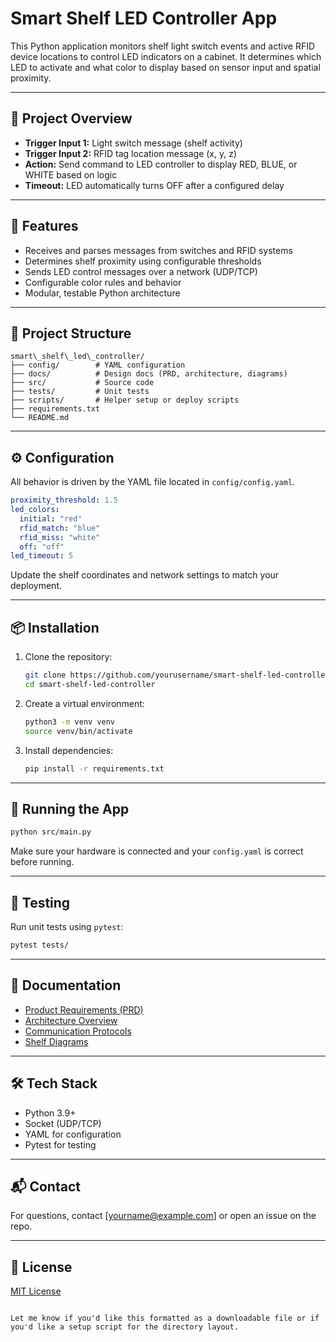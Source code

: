 

# Smart Shelf LED Controller App

This Python application monitors shelf light switch events and active RFID device locations to control LED indicators on a cabinet. It determines which LED to activate and what color to display based on sensor input and spatial proximity.

---

## 🧠 Project Overview

- **Trigger Input 1:** Light switch message (shelf activity)
- **Trigger Input 2:** RFID tag location message (x, y, z)
- **Action:** Send command to LED controller to display RED, BLUE, or WHITE based on logic
- **Timeout:** LED automatically turns OFF after a configured delay

---

## 🚀 Features

- Receives and parses messages from switches and RFID systems
- Determines shelf proximity using configurable thresholds
- Sends LED control messages over a network (UDP/TCP)
- Configurable color rules and behavior
- Modular, testable Python architecture

---

## 📁 Project Structure

````
smart\_shelf\_led\_controller/
├── config/        # YAML configuration
├── docs/          # Design docs (PRD, architecture, diagrams)
├── src/           # Source code
├── tests/         # Unit tests
├── scripts/       # Helper setup or deploy scripts
├── requirements.txt
└── README.md
````


---

## ⚙️ Configuration

All behavior is driven by the YAML file located in `config/config.yaml`.

```yaml
proximity_threshold: 1.5
led_colors:
  initial: "red"
  rfid_match: "blue"
  rfid_miss: "white"
  off: "off"
led_timeout: 5
````

Update the shelf coordinates and network settings to match your deployment.

---

## 📦 Installation

1. Clone the repository:

   ```bash
   git clone https://github.com/yourusername/smart-shelf-led-controller.git
   cd smart-shelf-led-controller
   ```

2. Create a virtual environment:

   ```bash
   python3 -m venv venv
   source venv/bin/activate
   ```

3. Install dependencies:

   ```bash
   pip install -r requirements.txt
   ```

---

## 🧪 Running the App

```bash
python src/main.py
```

Make sure your hardware is connected and your `config.yaml` is correct before running.

---

## 🧪 Testing

Run unit tests using `pytest`:

```bash
pytest tests/
```

---

## 📄 Documentation

* [Product Requirements (PRD)](docs/prd.md)
* [Architecture Overview](docs/architecture.md)
* [Communication Protocols](docs/communication_protocols.md)
* [Shelf Diagrams](docs/diagrams/)

---

## 🛠️ Tech Stack

* Python 3.9+
* Socket (UDP/TCP)
* YAML for configuration
* Pytest for testing

---

## 📬 Contact

For questions, contact \[[yourname@example.com](mailto:yourname@example.com)] or open an issue on the repo.

---

## 📃 License

[MIT License](LICENSE)

```

Let me know if you'd like this formatted as a downloadable file or if you'd like a setup script for the directory layout.
```
